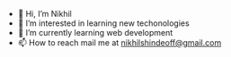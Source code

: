 - 👋 Hi, I’m Nikhil
- 👀 I’m interested in learning new techonologies
- 🌱 I’m currently learning web development
- 📫 How to reach  mail me at nikhilshindeoff@gmail.com 

<!---
neilll026/neilll026 is a ✨ special ✨ repository because its `README.md` (this file) appears on your GitHub profile.
You can click the Preview link to take a look at your changes.
--->
